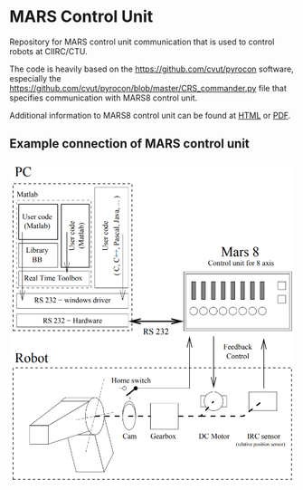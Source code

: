 # MARS Control Unit

Repository for MARS control unit communication that is used to control robots at
CIIRC/CTU.

The code is heavily based on the https://github.com/cvut/pyrocon software, especially
the https://github.com/cvut/pyrocon/blob/master/CRS_commander.py file that specifies
communication with MARS8 control unit.

Additional information to MARS8 control unit can be found at
[HTML](https://cmp.felk.cvut.cz/~pisa/mars8/mars8_man_cz.html)
or [PDF](https://cmp.felk.cvut.cz/~pisa/mars8/mars8_man_cz.pdf).

## Example connection of MARS control unit
![](https://raw.githubusercontent.com/CTURobotics/ctu_mars_control_unit/main/doc/mars_unit_usage.png)
